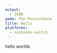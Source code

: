 ```yaml
---
output:
  - JSON
game: The Persistence
title: Hello
platforms:
  - nintendo-switch
---
```

hello worlds
